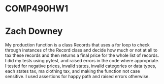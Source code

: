 # COMP490HW1
# Zach Downey

My production function is a class Records that uses a for loop to check through instances of the 
Record class and decide how much or not at all to tax these records and then returns a final price 
for the whole list of records. I did my tests using pytest, and raised errors
in the code where appropriate. I tested for negative prices, invalid states, invalid categories or 
data types, each states tax, ma clothing tax, and making the function not case sensitive. 
I used assertions for happy path and raised errors otherwise. 
